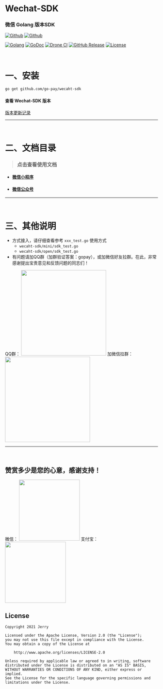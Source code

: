 # Wechat-SDK

### 微信 Golang 版本SDK

[![Github](https://img.shields.io/github/followers/iGoogle-ink?label=Follow&style=social)](https://github.com/iGoogle-ink)
[![Github](https://img.shields.io/github/forks/go-pay/wechat-sdk?label=Fork&style=social)](https://github.com/go-pay/wechat-sdk/fork)

[![Golang](https://img.shields.io/badge/golang-1.16-brightgreen.svg)](https://golang.google.cn)
[![GoDoc](https://img.shields.io/badge/doc-pkg.go.dev-informational.svg)](https://pkg.go.dev/github.com/go-pay/wechat-sdk)
[![Drone CI](https://cloud.drone.io/api/badges/go-pay/wechat-sdk/status.svg)](https://cloud.drone.io/go-pay/wechat-sdk)
[![GitHub Release](https://img.shields.io/github/v/release/go-pay/wechat-sdk)](https://github.com/go-pay/wechat-sdk/releases)
[![License](https://img.shields.io/github/license/go-pay/wechat-sdk)](https://www.apache.org/licenses/LICENSE-2.0)

<br>

# 一、安装

```bash
go get github.com/go-pay/wecaht-sdk
```

#### 查看 Wechat-SDK 版本

[版本更新记录](https://github.com/go-pay/wechat-sdk/blob/main/release_note.txt)

---

<br>

# 二、文档目录

> ### 点击查看使用文档

* #### [微信小程序](https://github.com/go-pay/wechat-sdk/blob/main/doc/mini.md)
* #### [微信公众号](https://github.com/go-pay/wechat-sdk/blob/main/doc/open.md)

---

<br>

# 三、其他说明

* 方式接入，请仔细查看参考 `xxx_test.go` 使用方式
    * `wecaht-sdk/mini/sdk_test.go`
    * `wecaht-sdk/open/sdk_test.go`
* 有问题请加QQ群（加群验证答案：gopay），或加微信好友拉群。在此，非常感谢提出宝贵意见和反馈问题的同志们！

QQ群：
<img width="280" height="280" src="https://raw.githubusercontent.com/go-pay/wechat-sdk/main/qq_gopay.png"/>
加微信拉群：
<img width="280" height="280" src="https://raw.githubusercontent.com/go-pay/wechat-sdk/main/wechat_jerry.png"/>

---

<br>

## 赞赏多少是您的心意，感谢支持！

微信：
<img width="200" height="200" src="https://raw.githubusercontent.com/go-pay/gopay/main/zanshang_wx.png"/>
支付宝：
<img width="200" height="200" src="https://raw.githubusercontent.com/go-pay/gopay/main/zanshang_zfb.png"/>


## License

```
Copyright 2021 Jerry

Licensed under the Apache License, Version 2.0 (the "License");
you may not use this file except in compliance with the License.
You may obtain a copy of the License at

    http://www.apache.org/licenses/LICENSE-2.0

Unless required by applicable law or agreed to in writing, software
distributed under the License is distributed on an "AS IS" BASIS,
WITHOUT WARRANTIES OR CONDITIONS OF ANY KIND, either express or implied.
See the License for the specific language governing permissions and
limitations under the License.
```